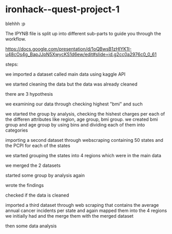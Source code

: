 # ironhack--quest-project-1
blehhh :p

The IPYNB file is split up into different sub-parts to guide you through the workflow. 

https://docs.google.com/presentation/d/1oQBwsB1zHIYK1I-u48cOs4g_BapJJpN5XwycKS1d6ew/edit#slide=id.g2cc0a2976c0_0_61

steps:

we imported a dataset called main data using  kaggle API

we started cleaning the data but the data was already cleaned

there are 3 hypothesis 

we examining our data through checking highest "bmi" and such

we started the group by analysis, checking the hishest charges per each of the differen attributes like region, age group, bmi group. we created bmi group and age group by using bins and dividing each of them into categories

importing a second dataset through webscraping containing 50 states and the PCPI for each of the states

we started grouping the states into 4 regions which were in the main data

we merged the 2 datasets

started some group by analysis again

wrote the findings

checked if the data is cleaned

imported a third dataset through web scraping that contains the average annual cancer incidents per state  and again mapped them into the 4 regions we initially had and the merge them with the merged dataset

then some data analysis
